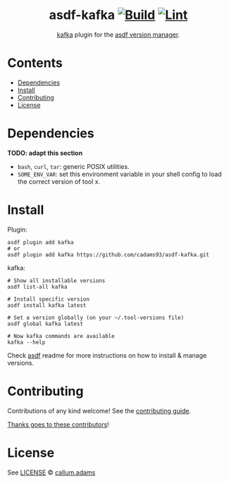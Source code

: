 <div align="center">

# asdf-kafka [![Build](https://github.com/cadams93/asdf-kafka/actions/workflows/build.yml/badge.svg)](https://github.com/cadams93/asdf-kafka/actions/workflows/build.yml) [![Lint](https://github.com/cadams93/asdf-kafka/actions/workflows/lint.yml/badge.svg)](https://github.com/cadams93/asdf-kafka/actions/workflows/lint.yml)


[kafka](https://github.com/cadams93/kafka) plugin for the [asdf version manager](https://asdf-vm.com).

</div>

# Contents

- [Dependencies](#dependencies)
- [Install](#install)
- [Contributing](#contributing)
- [License](#license)

# Dependencies

**TODO: adapt this section**

- `bash`, `curl`, `tar`: generic POSIX utilities.
- `SOME_ENV_VAR`: set this environment variable in your shell config to load the correct version of tool x.

# Install

Plugin:

```shell
asdf plugin add kafka
# or
asdf plugin add kafka https://github.com/cadams93/asdf-kafka.git
```

kafka:

```shell
# Show all installable versions
asdf list-all kafka

# Install specific version
asdf install kafka latest

# Set a version globally (on your ~/.tool-versions file)
asdf global kafka latest

# Now kafka commands are available
kafka --help
```

Check [asdf](https://github.com/asdf-vm/asdf) readme for more instructions on how to
install & manage versions.

# Contributing

Contributions of any kind welcome! See the [contributing guide](contributing.md).

[Thanks goes to these contributors](https://github.com/cadams93/asdf-kafka/graphs/contributors)!

# License

See [LICENSE](LICENSE) © [callum.adams](https://github.com/cadams93/)
